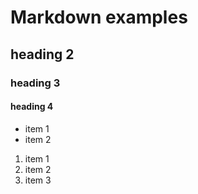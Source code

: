 # Markdown examples
## heading 2
### heading 3
#### heading 4

* item 1
* item 2

1. item 1
2. item 2
3. item 3
